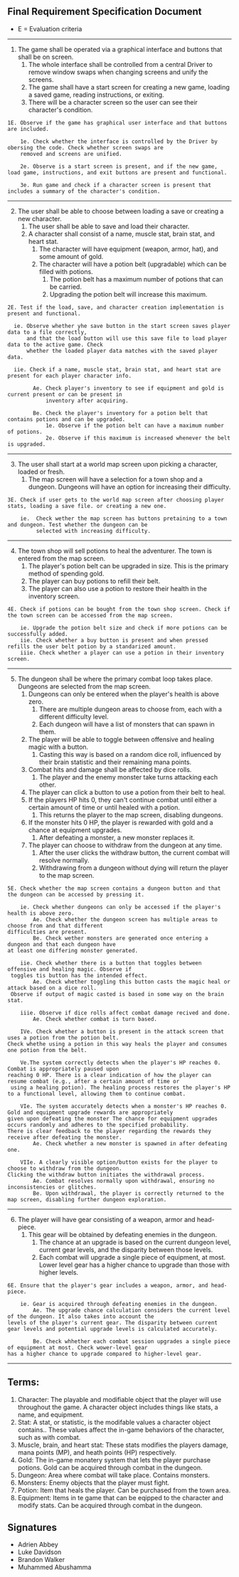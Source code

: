 ## Final Requirement Specification Document
- E = Evaluation criteria
  
---
1. The game shall be operated via a graphical interface and buttons that shall be on screen.
    1. The whole interface shall be controlled from a central Driver to remove window swaps when changing screens and unify the screens.
    2. The game shall have a start screen for creating a new game, loading a saved game, reading instructions, or exiting.
    3. There will be a character screen so the user can see their character's condition.

```
1E. Observe if the game has graphical user interface and that buttons are included.
    
    1e. Check whether the interface is controlled by the Driver by obersing the code. Check whether screen swaps are 
    removed and screens are unified.
       
    2e. Observe is a start screen is present, and if the new game, load game, instructions, and exit buttons are present and functional.
       
    3e. Run game and check if a character screen is present that includes a summary of the character's condition. 
```
---

2. The user shall be able to choose between loading a save or creating a new character.
    1. The user shall be able to save and load their character.
    2. A character shall consist of a name, muscle stat, brain stat, and heart stat.
        1. The character will have equipment (weapon, armor, hat), and some amount of gold.
        2. The character will have a potion belt (upgradable) which can be filled with potions.
            1. The potion belt has a maximum number of potions that can be carried.
            2. Upgrading the potion belt will increase this maximum.
   
```
2E. Test if the load, save, and character creation implementation is present and functional.

  ie. Observe whether yhe save button in the start screen saves player data to a file correctly,
      and that the load button will use this save file to load player data to the active game. Check
      whether the loaded player data matches with the saved player data.

  iie. Check if a name, muscle stat, brain stat, and heart stat are present for each player character info.

        Ae. Check player's inventory to see if equipment and gold is current present or can be present in
            inventory after acquiring.

        Be. Check the player's inventory for a potion belt that contains potions and can be upgraded.
            1e. Observe if the potion belt can have a maximum number of potions.
            2e. Observe if this maximum is increased whenever the belt is upgraded.
```
---

3. The user shall start at a world map screen upon picking a character, loaded or fresh.
    1. The map screen will have a selection for a town shop and a dungeon. Dungeons will have an option for increasing their difficulty.
```
3E. Check if user gets to the world map screen after choosing player stats, loading a save file. or creating a new one.

    ie.  Check wether the map screen has buttons pretaining to a town and dungeon. Test whether the dungeon can be
         selected with increasing difficulty.
```
---

4. The town shop will sell potions to heal the adventurer. The town is entered from the map screen.
    1. The player's potion belt can be upgraded in size.  This is the primary method of spending gold.
    2. The player can buy potions to refill their belt.
    3. The player can also use a potion to restore their health in the inventory screen.
```
4E. Check if potions can be bought from the town shop screen. Check if the town screen can be accessed from the map screen.

    ie. Upgrade the potion belt size and check if more potions can be successfully added.  
    iie. Check whether a buy button is present and when pressed refills the user belt potion by a standarized amount.
    iiie. Check whether a player can use a potion in their inventory screen.
```
---

5. The dungeon shall be where the primary combat loop takes place.  Dungeons are selected from the map screen.
    1. Dungeons can only be entered when the player's health is above zero.
        1. There are multiple dungeon areas to choose from, each with a different difficulty level.
        2. Each dungeon will have a list of monsters that can spawn in them.
    2. The player will be able to toggle between offensive and healing magic with a button.
        1. Casting this way is based on a random dice roll, influenced by their brain statistic and their remaining mana points.
    3. Combat hits and damage shall be affected by dice rolls.
        1. The player and the enemy monster take turns attacking each other.
    4. The player can click a button to use a potion from their belt to heal.
    5. If the players HP hits 0, they can't continue combat until either a certain amount of time or until healed with a potion.
        1. This returns the player to the map screen, disabling dungeons.
    6. If the monster hits 0 HP, the player is rewarded with gold and a chance at equipment upgrades.
        1. After defeating a monster, a new monster replaces it.
    7. The player can choose to withdraw from the dungeon at any time.
        1. After the user clicks the withdraw button, the current combat will resolve normally.
        2. Withdrawing from a dungeon without dying will return the player to the map screen.
```
5E. Check whether the map screen contains a dungeon button and that the dungeon can be accessed by pressing it.

    ie. Check whether dungeons can only be accessed if the player's health is above zero.
        Ae. Check whether the dungeon screen has multiple areas to choose from and that different
difficulties are present.
        Be. Check wether monsters are generated once entering a dungeon and that each dungeon have
at least one differing monster generated.

    iie. Check whether there is a button that toggles between offensive and healing magic. Observe if
 toggles tis button has the intended effect.
        Ae. Check whether toggling this button casts the magic heal or attack based on a dice roll.
 Observe if output of magic casted is based in some way on the brain stat.

    iiie. Observe if dice rolls affect combat damage recived and done.
        Ae. Check whether combat is turn based.

    IVe. Check whether a button is present in the attack screen that uses a potion from the potion belt.
Check whethe using a potion in this way heals the player and consumes one potion from the belt.

    Ve.The system correctly detects when the player's HP reaches 0. Combat is appropriately paused upon
reaching 0 HP. There is a clear indication of how the player can resume combat (e.g., after a certain amount of time or
 using a healing potion). The healing process restores the player's HP to a functional level, allowing them to continue combat.

    VIe. The system accurately detects when a monster's HP reaches 0. Gold and equipment upgrade rewards are appropriately
given upon defeating the monster The chance for equipment upgrades occurs randomly and adheres to the specified probability.
There is clear feedback to the player regarding the rewards they receive after defeating the monster.
        Ae. Check whether a new monster is spawned in after defeating one.

    VIIe. A clearly visible option/button exists for the player to choose to withdraw from the dungeon.
Clicking the withdraw button initiates the withdrawal process.
        Ae. Combat resolves normally upon withdrawal, ensuring no inconsistencies or glitches.
        Be. Upon withdrawal, the player is correctly returned to the map screen, disabling further dungeon exploration.
```
---

6. The player will have gear consisting of a weapon, armor and head-piece.
    1. This gear will be obtained by defeating enemies in the dungeon.
        1. The chance at an upgrade is based on the current dungeon level, current gear levels, and the disparity between those levels.
        2. Each combat will upgrade a single piece of equipment, at most. Lower level gear has a higher chance to upgrade than those with higher levels.
```
6E. Ensure that the player's gear includes a weapon, armor, and head-piece.

    ie. Gear is acquired through defeating enemies in the dungeon.
        Ae. The upgrade chance calculation considers the current level of the dungeon. It also takes into account the
levels of the player's current gear. The disparity between current gear levels and potential upgrade levels is calculated accurately.

        Be. Check whhether each combat session upgrades a single piece of equipment at most. Check wower-level gear
has a higher chance to upgrade compared to higher-level gear.
```
---

## Terms:
1. Character: The playable and modifiable object that the player will use throughout the game. A character object includes things like stats, a name, and equipment.
2. Stat: A stat, or statistic, is the modifable values a character object contains.. These values affect the in-game behaviors of the character, such as with combat.
3. Muscle, brain, and heart stat: These stats modifies the players damage, mana points (MP), and heath points (HP) respectively.
4. Gold: The in-game monatery system that lets the player purchase potions. Gold can be acquired through combat in the dungeon.
5. Dungeon: Area where combat will take place. Contains monsters.
6. Monsters: Enemy objects that the player must fight.
7. Potion: Item that heals the player. Can be purchased from the town area.
8. Equipment: Items in te game that can be eqipped to the character and modify stats. Can be acquired through combat in the dungeon. 

## Signatures
- Adrien Abbey
- Luke Davidson
- Brandon Walker
- Muhammed Abushamma



